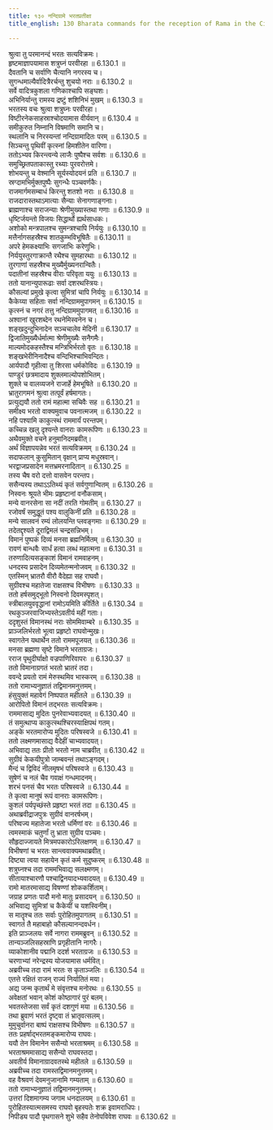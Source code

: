 ```yaml
---
title: १३० नन्दिग्रामे भरतप्रतीक्षा
title_english: 130 Bharata commands for the reception of Rama in the City of Ayodhya

---
```



श्रुत्वा तु परमानन्दं भरतः सत्यविक्रमः।  
हृष्टमाज्ञापयामास शत्रुघ्नं परवीरहा ॥ 6.130.1 ॥   
दैवतानि च सर्वाणि चैत्यानि नगरस्य च।  
सुगन्धमाल्यैर्वादित्रैरर्चन्तु शुचयो नराः ॥ 6.130.2 ॥   
सर्वे वादित्रकुशला गणिकाश्चापि सङ्घशः।  
अभिनिर्यान्तु रामस्य द्रष्टुं शशिनिभं मुखम् ॥ 6.130.3 ॥   
भरतस्य वचः श्रुत्वा शत्रुघ्नः परवीरहा।  
विष्टीरनेकसाहस्राश्चोदयामास वीर्यवान् ॥ 6.130.4 ॥   
समीकुरुत निम्नानि विषमाणि समानि च।  
स्थलानि च निरस्यन्तां नन्दिग्रामादितः परम् ॥ 6.130.5 ॥   
सिञ्चन्तु पृथिवीं कृत्स्नां हिमशीतेन वारिणा।  
ततोऽभ्यव किरन्त्वन्ये लाजैः पुष्पैश्च सर्वशः ॥ 6.130.6 ॥   
समुच्छ्रितपताकास्तु रथ्याः पुरवरोत्तमे।  
शोभयन्तु च वेश्मानि सूर्यस्योदयनं प्रति ॥ 6.130.7 ॥   
स्रग्दामभिर्मुक्तपुष्पैः सुगन्धैः पञ्चवर्णकैः।  
राजमार्गमसम्बाधं किरन्तु शतशो नराः ॥ 6.130.8 ॥   
राजदारास्तथाऽमात्याः सैन्याः सेनागणाङ्गनाः।  
ब्राह्मणाश्च सराजन्याः श्रेणीमुख्यास्तथा गणाः ॥ 6.130.9 ॥   
धृष्टिर्जयन्तो विजयः सिद्धार्थो ह्यर्थसाधकः।  
अशोको मन्त्रपालश्च सुमन्त्रश्चापि निर्ययुः ॥ 6.130.10 ॥   
मत्तैर्नागसहस्रैश्च शातकुम्भविभूषितैः ॥ 6.130.11 ॥   
अपरे हेमकक्ष्याभिः सगजाभिः करेणुभिः।  
निर्ययुस्तुरगाक्रान्तै रथैश्च सुमहारथाः ॥ 6.130.12 ॥   
तुरगाणां सहस्रैश्च मुख्यैर्मुख्यनरान्वितैः।  
पदातीनां सहस्रैश्च वीराः परिवृता ययुः ॥ 6.130.13 ॥   
ततो यानान्युपारूढाः सर्वा दशरथस्त्रियः।  
कौसल्यां प्रमुखे कृत्वा सुमित्रां चापि निर्ययुः ॥ 6.130.14 ॥   
कैकेय्या सहिताः सर्वा नन्दिग्राममुपागमन् ॥ 6.130.15 ॥   
कृत्स्नं च नगरं तत्तु नन्दिग्राममुपागमत् ॥ 6.130.16 ॥   
अश्वानां खुरशब्देन रथनेमिस्वनेन च।  
शङ्खदुन्दुभिनादेन सञ्चचालेव मेदिनी ॥ 6.130.17 ॥   
द्विजातिमुख्यैर्धर्मात्मा श्रेणीमुख्यैः सनैगमैः।  
माल्यमोदकहस्तैश्च मन्त्रिभिर्भरतो वृतः ॥ 6.130.18 ॥   
शङ्खभेरीनिनादैश्च वन्दिभिश्चाभिवन्दितः।  
आर्यपादौ गृहीत्वा तु शिरसा धर्मकोविदः ॥ 6.130.19 ॥   
पाण्डुरं छत्रमादाय शुक्लमाल्योपशोभितम्।  
शुक्ले च वालव्यजने राजार्हे हेमभूषिते ॥ 6.130.20 ॥   
भ्रातुरागमनं श्रुत्वा तत्पूर्वं हर्षमागतः।  
प्रत्युद्ययौ ततो रामं महात्मा सचिवैः सह ॥ 6.130.21 ॥   
समीक्ष्य भरतो वाक्यमुवाच पवनात्मजम् ॥ 6.130.22 ॥   
नहि पश्यामि काकुत्स्थं राममार्यं परन्तपम्।  
कच्चिन्न खलु दृश्यन्ते वानराः कामरूपिणः ॥ 6.130.23 ॥   
अथैवमुक्ते वचने हनुमानिदमब्रवीत्।  
अर्थं विज्ञापयन्नेव भरतं सत्यविक्रमम् ॥ 6.130.24 ॥   
सदाफलान् कुसुमितान् वृक्षान् प्राप्य मधुस्रवान्।  
भरद्वाजप्रसादेन मत्तभ्रमरनादितान् ॥ 6.130.25 ॥   
तस्य चैष वरो दत्तो वासवेन परन्तप।  
ससैन्यस्य तथाऽऽतिथ्यं कृतं सर्वगुणान्वितम् ॥ 6.130.26 ॥   
निस्वनः श्रूयते भीमः प्रहृष्टानां वनौकसाम्।  
मन्ये वानरसेना सा नदीं तरति गोमतीम् ॥ 6.130.27 ॥   
रजोवर्षं समुद्धूतं पश्य वालुकिनीं प्रति ॥ 6.130.28 ॥   
मन्ये सालवनं रम्यं लोलयन्ति प्लवङ्गमाः ॥ 6.130.29 ॥   
तदेतद्दृश्यते दूराद्विमलं चन्द्रसन्निभम्।  
विमानं पुष्पकं दिव्यं मनसा ब्रह्मनिर्मितम् ॥ 6.130.30 ॥   
रावणं बान्धवैः सार्धं हत्वा लब्धं महात्मना ॥ 6.130.31 ॥   
तरुणादित्यसङ्काशं विमानं रामवाहनम्।  
धनदस्य प्रसादेन दिव्यमेतन्मनोजवम् ॥ 6.130.32 ॥   
एतस्मिन् भ्रातरौ वीरौ वैदेह्या सह राघवौ।  
सुग्रीवश्च महातेजा राक्षसश्च विभीषणः ॥ 6.130.33 ॥   
ततो हर्षसमुद्भूतो निस्वनो दिवमस्पृशत्।  
स्त्रीबालयुववृद्धानां रामोऽयमिति कीर्तिते ॥ 6.130.34 ॥   
रथकुञ्जरवाजिभ्यस्तेऽवतीर्य महीं गताः।  
ददृशुस्तं विमानस्थं नराः सोममिवाम्बरे ॥ 6.130.35 ॥   
प्राञ्जलिर्भरतो भूत्वा प्रहृष्टो राघवोन्मुखः।  
स्वागतेन यथार्थेन ततो राममपूजयत् ॥ 6.130.36 ॥   
मनसा ब्रह्मणा सृष्टे विमाने भरताग्रजः।  
रराज पृथुदीर्घाक्षो वज्रपाणिरिवापरः ॥ 6.130.37 ॥   
ततो विमानाग्रगतं भरतो भ्रातरं तदा।  
ववन्दे प्रयतो रामं मेरुस्थमिव भास्करम् ॥ 6.130.38 ॥   
ततो रामाभ्यनुज्ञातं तद्विमानमनुत्तमम्।  
हंसुयुक्तं महावेगं निष्पपात महीतले ॥ 6.130.39 ॥   
आरोपितो विमानं तद्भरतः सत्यविक्रमः।  
राममासाद्य मुदितः पुनरेवाभ्यवादयत् ॥ 6.130.40 ॥   
तं समुत्थाप्य काकुत्स्थश्चिरस्याक्षिपथं गतम्।  
अङ्के भरतमारोप्य मुदितः परिषस्वजे ॥ 6.130.41 ॥   
ततो लक्ष्मणमासाद्य वैदेहीं चाभ्यवादयत्।  
अभिवाद्य ततः प्रीतो भरतो नाम चाब्रवीत् ॥ 6.130.42 ॥   
सुग्रीवं केकयीपुत्रो जाम्बवन्तं तथाऽङ्गदम्।  
मैन्दं च द्विविदं नीलमृषभं परिषस्वजे ॥ 6.130.43 ॥   
सुषेणं च नलं चैव गवाक्षं गन्धमादनम्।  
शरभं पनसं चैव भरतः परिषस्वजे ॥ 6.130.44 ॥   
ते कृत्वा मानुषं रूपं वानराः कामरूपिणः।  
कुशलं पर्यपृच्छंस्ते प्रहृष्टा भरतं तदा ॥ 6.130.45 ॥   
अथाब्रवीद्राजपुत्रः सुग्रीवं वानरर्षभम्।  
परिष्वज्य महातेजा भरतो धर्मिणां वरः ॥ 6.130.46 ॥   
त्वमस्माकं चतुर्णां तु भ्राता सुग्रीव पञ्चमः।  
सौहृदाज्जायते मित्रमपकारोऽरिलक्षणम् ॥ 6.130.47 ॥   
विभीषणां च भरतः सान्त्ववाक्यमथाब्रवीत्।  
दिष्ट्या त्वया सहायेन कृतं कर्म सुदुष्करम् ॥ 6.130.48 ॥   
शत्रुघ्नश्च तदा राममभिवाद्य सलक्ष्मणम्।  
सीतायाश्चारणौ पश्चाद्विनयादभ्यवादयत् ॥ 6.130.49 ॥   
रामो मातरमासाद्य विषण्णां शोककर्शिताम्।  
जग्राह प्रणतः पादौ मनो मातुः प्रसादयन् ॥ 6.130.50 ॥   
अभिवाद्य सुमित्रां च कैकेयीं च यशस्विनीम्।  
स मातॄश्च ततः सर्वाः पुरोहितमुपागतम् ॥ 6.130.51 ॥   
स्वागतं तै महाबाहो कौसल्यानन्दवर्धन।  
इति प्राञ्जलयः सर्वे नागरा राममब्रुवन् ॥ 6.130.52 ॥   
तान्यञ्जलिसहस्राणि प्रगृहीतानि नागरैः।  
व्याकोशानीव पद्मानि ददर्श भरताग्रजः ॥ 6.130.53 ॥   
चरणाभ्यां नरेन्द्रस्य योजयामास धर्मवित्।  
अब्रवीच्च तदा रामं भरतः स कृताञ्जलिः ॥ 6.130.54 ॥   
एतत्ते रक्षितं राजन् राज्यं निर्यातितं मया।  
अद्य जन्म कृतार्थं मे संवृत्तश्च मनोरथः ॥ 6.130.55 ॥   
अवेक्षतां भवान् कोशं कोष्ठागारं पुरं बलम्।  
भवतस्तेजसा सर्वं कृतं दशगुणं मया ॥ 6.130.56 ॥   
तथा ब्रुवाणं भरतं दृष्ट्वा तं भ्रातृवत्सलम्।  
मुमुचुर्वानरा बाष्पं राक्षसश्च विभीषणः ॥ 6.130.57 ॥   
ततः प्रहर्षाद्भरतमङ्कमारोप्य राघवः।  
ययौ तेन विमानेन ससैन्यो भरताश्रमम् ॥ 6.130.58 ॥   
भरताश्रममासाद्य ससैन्यो राघवस्तदा।  
अवतीर्य विमानाग्रादवतस्थे महीतले ॥ 6.130.59 ॥   
अब्रवीच्च तदा रामस्तद्विमानमनुत्तमम्।  
वह वैश्रवणं देवमनुजानामि गम्यताम् ॥ 6.130.60 ॥   
ततो रामाभ्यनुज्ञातं तद्विमानमनुत्तमम्।  
उत्तरां दिशमागम्य जगाम धनदालयम् ॥ 6.130.61 ॥   
पुरोहितस्यात्मसमस्य राघवो बृहस्पतेः शक्र इवामराधिपः।  
निपीड्य पादौ पृथगासने शुभे सहैव तेनोपविवेश राघवः ॥ 6.130.62 ॥   